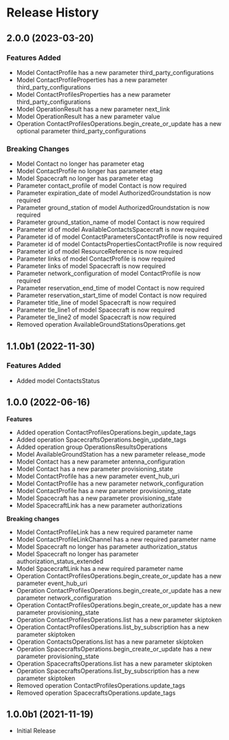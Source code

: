 # Release History

## 2.0.0 (2023-03-20)

### Features Added

  - Model ContactProfile has a new parameter third_party_configurations
  - Model ContactProfileProperties has a new parameter third_party_configurations
  - Model ContactProfilesProperties has a new parameter third_party_configurations
  - Model OperationResult has a new parameter next_link
  - Model OperationResult has a new parameter value
  - Operation ContactProfilesOperations.begin_create_or_update has a new optional parameter third_party_configurations

### Breaking Changes

  - Model Contact no longer has parameter etag
  - Model ContactProfile no longer has parameter etag
  - Model Spacecraft no longer has parameter etag
  - Parameter contact_profile of model Contact is now required
  - Parameter expiration_date of model AuthorizedGroundstation is now required
  - Parameter ground_station of model AuthorizedGroundstation is now required
  - Parameter ground_station_name of model Contact is now required
  - Parameter id of model AvailableContactsSpacecraft is now required
  - Parameter id of model ContactParametersContactProfile is now required
  - Parameter id of model ContactsPropertiesContactProfile is now required
  - Parameter id of model ResourceReference is now required
  - Parameter links of model ContactProfile is now required
  - Parameter links of model Spacecraft is now required
  - Parameter network_configuration of model ContactProfile is now required
  - Parameter reservation_end_time of model Contact is now required
  - Parameter reservation_start_time of model Contact is now required
  - Parameter title_line of model Spacecraft is now required
  - Parameter tle_line1 of model Spacecraft is now required
  - Parameter tle_line2 of model Spacecraft is now required
  - Removed operation AvailableGroundStationsOperations.get

## 1.1.0b1 (2022-11-30)

### Features Added

  - Added model ContactsStatus

## 1.0.0 (2022-06-16)

**Features**

  - Added operation ContactProfilesOperations.begin_update_tags
  - Added operation SpacecraftsOperations.begin_update_tags
  - Added operation group OperationsResultsOperations
  - Model AvailableGroundStation has a new parameter release_mode
  - Model Contact has a new parameter antenna_configuration
  - Model Contact has a new parameter provisioning_state
  - Model ContactProfile has a new parameter event_hub_uri
  - Model ContactProfile has a new parameter network_configuration
  - Model ContactProfile has a new parameter provisioning_state
  - Model Spacecraft has a new parameter provisioning_state
  - Model SpacecraftLink has a new parameter authorizations

**Breaking changes**

  - Model ContactProfileLink has a new required parameter name
  - Model ContactProfileLinkChannel has a new required parameter name
  - Model Spacecraft no longer has parameter authorization_status
  - Model Spacecraft no longer has parameter authorization_status_extended
  - Model SpacecraftLink has a new required parameter name
  - Operation ContactProfilesOperations.begin_create_or_update has a new parameter event_hub_uri
  - Operation ContactProfilesOperations.begin_create_or_update has a new parameter network_configuration
  - Operation ContactProfilesOperations.begin_create_or_update has a new parameter provisioning_state
  - Operation ContactProfilesOperations.list has a new parameter skiptoken
  - Operation ContactProfilesOperations.list_by_subscription has a new parameter skiptoken
  - Operation ContactsOperations.list has a new parameter skiptoken
  - Operation SpacecraftsOperations.begin_create_or_update has a new parameter provisioning_state
  - Operation SpacecraftsOperations.list has a new parameter skiptoken
  - Operation SpacecraftsOperations.list_by_subscription has a new parameter skiptoken
  - Removed operation ContactProfilesOperations.update_tags
  - Removed operation SpacecraftsOperations.update_tags

## 1.0.0b1 (2021-11-19)

* Initial Release
